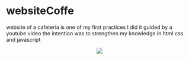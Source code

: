 # websiteCoffe
website of a cafeteria is one of my first practices I did it guided by a youtube video the intention was to strengthen my knowledge in html css and javascript

<div id="badges" align="center">
      <img src="https://ibb.co/VLCQjwN">
</div>
